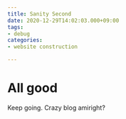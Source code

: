 ```yaml
---
title: Sanity Second
date: 2020-12-29T14:02:03.000+09:00
tags:
- debug
categories:
- website construction

---
```

# All good

Keep going. Crazy blog amiright?